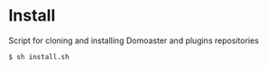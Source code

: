 # Install
Script for cloning and installing Domoaster and plugins repositories

``` bash
$ sh install.sh
```
